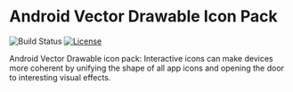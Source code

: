 # Android Vector Drawable Icon Pack

![Build Status](https://travis-ci.com/YahiaAngelo/ProjectKarma.svg?token=yFduMLnycQ4NCCzJTete&branch=master)
[![License](https://img.shields.io/badge/license-GNU-blue.svg)](https://www.gnu.org/licenses/)


Android Vector Drawable icon pack: Interactive icons can make devices more coherent by unifying the shape of all app icons and opening the door to interesting visual effects.


  
 







